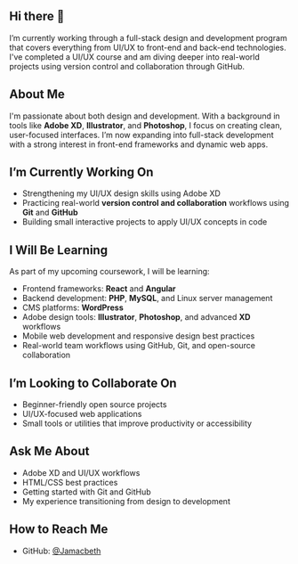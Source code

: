 ## Hi there 👋

I’m currently working through a full-stack design and development program that covers everything from UI/UX to front-end and back-end technologies. I've completed a UI/UX course and am diving deeper into real-world projects using version control and collaboration through GitHub.

## About Me

I'm passionate about both design and development. With a background in tools like **Adobe XD**, **Illustrator**, and **Photoshop**, I focus on creating clean, user-focused interfaces. I’m now expanding into full-stack development with a strong interest in front-end frameworks and dynamic web apps.

## I’m Currently Working On

- Strengthening my UI/UX design skills using Adobe XD
- Practicing real-world **version control and collaboration** workflows using **Git** and **GitHub**  
- Building small interactive projects to apply UI/UX concepts in code  

## I Will Be Learning

As part of my upcoming coursework, I will be learning:

- Frontend frameworks: **React** and **Angular**  
- Backend development: **PHP**, **MySQL**, and Linux server management  
- CMS platforms: **WordPress**  
- Adobe design tools: **Illustrator**, **Photoshop**, and advanced **XD** workflows  
- Mobile web development and responsive design best practices  
- Real-world team workflows using GitHub, Git, and open-source collaboration

## I’m Looking to Collaborate On

- Beginner-friendly open source projects  
- UI/UX-focused web applications  
- Small tools or utilities that improve productivity or accessibility

## Ask Me About

- Adobe XD and UI/UX workflows  
- HTML/CSS best practices  
- Getting started with Git and GitHub  
- My experience transitioning from design to development

## How to Reach Me

- GitHub: [@Jamacbeth](https://github.com/Jamacbeth)  
  


